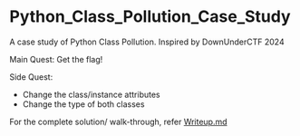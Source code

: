 # Python_Class_Pollution_Case_Study
A case study of Python Class Pollution. Inspired by DownUnderCTF 2024

Main Quest: Get the flag!

Side Quest: 
- Change the class/instance attributes
- Change the type of both classes

For the complete solution/ walk-through, refer [Writeup.md](./Writeup.md)